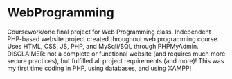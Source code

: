 # WebProgramming
Coursework/one final project for Web Programming class.
Independent PHP-based website project created throughout web programming course. Uses HTML, CSS, JS, PHP, and MySqli/SQL through PHPMyAdmin.
DISCLAIMER: not a complete or functional website (and requires much more secure practices), but fulfilled all project requirements (and more)!
This was my first time coding in PHP, using databases, and using XAMPP!
